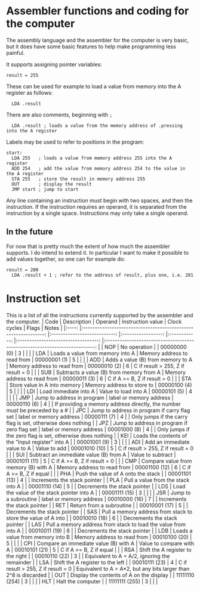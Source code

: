 # Assembler functions and coding for the computer
The assembly language and the assembler for the computer is very basic, but it does have some basic features to help make programming less painful.

It supports assigning pointer variables:
~~~~
result = 255
~~~~
These can be used for example to load a value from memory into the A register as follows:
~~~~
  LDA .result
~~~~
There are also comments, beginning with `;`
~~~~
  LDA .result ; loads a value from the memory address of .pressing into the A register
~~~~

Labels may be used to refer to positions in the program:
~~~~
start:
  LDA 255   ; loads a value from memory address 255 into the A register
  ADD 254   ; add the value from memory address 254 to the value in the A register
  STA 255   ; store the result in memory address 255
  OUT       ; display the result
  JMP start ; jump to start
~~~~

Any line containing an instruction must begin with two spaces, and then the instruction. If the instruction requires an operand, it is separated from the instruction by a single space. Instructions may only take a single operand.

## In the future
For now that is pretty much the extent of how much the assembler supports. I do intend to extend it. In particular I want to make it possible to add values together, so one can for example do:
~~~~
result = 200
  LDA .result + 1 ; refer to the address of result, plus one, i.e. 201
~~~~

# Instruction set
This is a list of all the instructions currently supported by the assembler and the computer.
| Code 	|                           Description                          	|           Operand           	| Instruction value 	| Clock cycles 	|                Flags               	|                                    Notes                                   	|
|:----:	|:--------------------------------------------------------------:	|:---------------------------:	|:-----------------:	|:------------:	|:----------------------------------:	|:--------------------------------------------------------------------------:	|
|  NOP 	|                          No operation                          	|                             	|    00000000 (0)   	|       3      	|                                    	|                                                                            	|
|  LDA 	|                Loads a value from memory into A                	| Memory address to read from 	|    00000001 (1)   	|       5      	|                                    	|                                                                            	|
|  ADD 	|                Adds a value (B) from memory to A               	| Memory address to read from 	|    00000010 (2)   	|       6      	| C if result > 255, Z if result = 0 	|                                                                            	|
|  SUB 	|            Subtracts a value (B) from memory from A            	| Memory address to read from 	|    00000011 (3)   	|       6      	|    C if A >= B, Z if result = 0    	|                                                                            	|
|  STA 	|                  Store value in A into memory                  	|  Memory address to store to 	|    00000100 (4)   	|       5      	|                                    	|                                                                            	|
|  LDI 	|                      Load immediate into A                     	|     Value to load into A    	|    00000101 (5)   	|       4      	|                                    	|                                                                            	|
|  JMP 	|                   Jump to address in program                   	|   label or memory address   	|    00000110 (6)   	|       4      	|                                    	| If providing a memory address directly, the number must be preceded by a # 	|
|  JPC 	|          Jump to address in program if carry flag set          	|   label or memory address   	|    00000111 (7)   	|       4      	|                                    	|         Only jumps if the carry flag is set, otherwise does nothing        	|
|  JPZ 	|           Jump to address in program if zero flag set          	|   label or memory address   	|    00001000 (8)   	|       4      	|                                    	|         Only jumps if the zero flag is set, otherwise does nothing         	|
|  KEI 	|        Loads the contents of the "Input register" into A       	|                             	|    00001001 (9)   	|       3      	|                                    	|                                                                            	|
|  ADI 	|                   Add an immediate value to A                  	|         Value to add        	|   00001010 (10)   	|       5      	| C if result > 255, Z if result = 0 	|                                                                            	|
|  SUI 	|             Subtract an immediate value (B) from A             	|      Value to subtract      	|   00001011 (11)   	|       5      	|    C if A >= B, Z if result = 0    	|                                                                            	|
|  CMP 	|              Compare value from memory (B) with A              	| Memory address to read from 	|   00001100 (12)   	|       6      	|       C if A >= B, Z if equal      	|                                                                            	|
|  PHA 	|               Push the value of A onto the stack               	|                             	|   00001101 (13)   	|       4      	|                                    	|                        Increments the stack pointer                        	|
|  PLA 	|               Pull a value from the stack into A               	|                             	|   00001110 (14)   	|       5      	|                                    	|                        Decrements the stack pointer                        	|
|  LDS 	|           Load the value of the stack pointer into A           	|                             	|   00001111 (15)   	|       3      	|                                    	|                                                                            	|
|  JSR 	|                      Jump to a subroutine                      	|   label or memory address   	|   00010000 (16)   	|       7      	|                                    	|                        Increments the stack pointer                        	|
|  RET 	|                    Return from a subroutine                    	|                             	|   00010001 (17)   	|       5      	|                                    	|                        Decrements the stack pointer                        	|
|  SAS 	|  Pull a memory address from stack to store the value of A into 	|                             	|   00010010 (18)   	|       6      	|                                    	|                        Decrements the stack pointer                        	|
|  LAS 	| Pull a memory address from stack to load the value from into A 	|                             	|   00010011 (19)   	|       6      	|                                    	|                        Decrements the stack pointer                        	|
|  LDB 	|                Loads a value from memory into B                	| Memory address to read from 	|   00010100 (20)   	|       5      	|                                    	|                                                                            	|
|  CPI 	|              Compare an immediate value (B) with A             	|   Value to compare with A   	|   00010101 (21)   	|       5      	|       C if A >= B, Z if equal      	|                                                                            	|
|  RSA 	|                Shift the A register to the right               	|                             	|   00010110 (22)   	|       3      	|                                    	|                Equivalent to A = A/2, ignoring the remainder               	|
|  LSA 	|                Shift the A register to the left                	|                             	|   00010111 (23)   	|       4      	| C if result > 255, Z if result = 0 	|      Equivalent to A = A*2, but any bits larger than 2^8 is discarded      	|
|  OUT 	|            Display the contents of A on the display            	|                             	|   11111110 (254)  	|       3      	|                                    	|                                                                            	|
|  HLT 	|                        Halt the computer                       	|                             	|   11111111 (255)  	|       3      	|                                    	|                                                                            	|